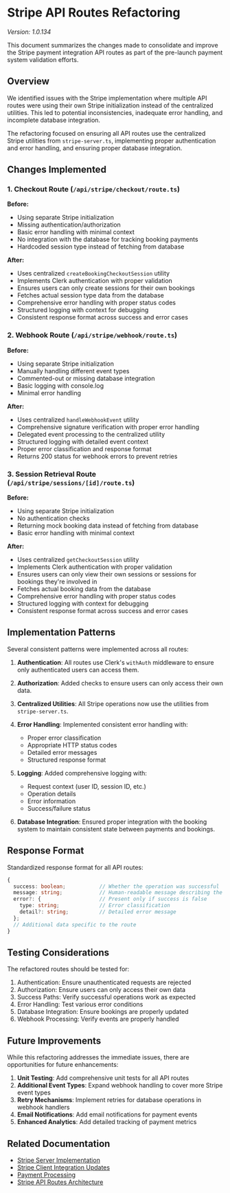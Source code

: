 # Stripe API Routes Refactoring

*Version: 1.0.134*

This document summarizes the changes made to consolidate and improve the Stripe payment integration API routes as part of the pre-launch payment system validation efforts.

## Overview

We identified issues with the Stripe implementation where multiple API routes were using their own Stripe initialization instead of the centralized utilities. This led to potential inconsistencies, inadequate error handling, and incomplete database integration.

The refactoring focused on ensuring all API routes use the centralized Stripe utilities from `stripe-server.ts`, implementing proper authentication and error handling, and ensuring proper database integration.

## Changes Implemented

### 1. Checkout Route (`/api/stripe/checkout/route.ts`)

**Before:**
- Using separate Stripe initialization
- Missing authentication/authorization
- Basic error handling with minimal context
- No integration with the database for tracking booking payments
- Hardcoded session type instead of fetching from database

**After:**
- Uses centralized `createBookingCheckoutSession` utility
- Implements Clerk authentication with proper validation
- Ensures users can only create sessions for their own bookings
- Fetches actual session type data from the database
- Comprehensive error handling with proper status codes
- Structured logging with context for debugging
- Consistent response format across success and error cases

### 2. Webhook Route (`/api/stripe/webhook/route.ts`)

**Before:**
- Using separate Stripe initialization
- Manually handling different event types
- Commented-out or missing database integration
- Basic logging with console.log
- Minimal error handling

**After:**
- Uses centralized `handleWebhookEvent` utility
- Comprehensive signature verification with proper error handling
- Delegated event processing to the centralized utility
- Structured logging with detailed event context
- Proper error classification and response format
- Returns 200 status for webhook errors to prevent retries

### 3. Session Retrieval Route (`/api/stripe/sessions/[id]/route.ts`)

**Before:**
- Using separate Stripe initialization
- No authentication checks
- Returning mock booking data instead of fetching from database
- Basic error handling with minimal context

**After:**
- Uses centralized `getCheckoutSession` utility
- Implements Clerk authentication with proper validation
- Ensures users can only view their own sessions or sessions for bookings they're involved in
- Fetches actual booking data from the database
- Comprehensive error handling with proper status codes
- Structured logging with context for debugging
- Consistent response format across success and error cases

## Implementation Patterns

Several consistent patterns were implemented across all routes:

1. **Authentication**: All routes use Clerk's `withAuth` middleware to ensure only authenticated users can access them.

2. **Authorization**: Added checks to ensure users can only access their own data.

3. **Centralized Utilities**: All Stripe operations now use the utilities from `stripe-server.ts`.

4. **Error Handling**: Implemented consistent error handling with:
   - Proper error classification
   - Appropriate HTTP status codes
   - Detailed error messages
   - Structured response format

5. **Logging**: Added comprehensive logging with:
   - Request context (user ID, session ID, etc.)
   - Operation details
   - Error information
   - Success/failure status

6. **Database Integration**: Ensured proper integration with the booking system to maintain consistent state between payments and bookings.

## Response Format

Standardized response format for all API routes:

```typescript
{
  success: boolean;           // Whether the operation was successful
  message: string;            // Human-readable message describing the result
  error?: {                   // Present only if success is false
    type: string;             // Error classification
    detail?: string;          // Detailed error message
  };
  // Additional data specific to the route
}
```

## Testing Considerations

The refactored routes should be tested for:

1. Authentication: Ensure unauthenticated requests are rejected
2. Authorization: Ensure users can only access their own data
3. Success Paths: Verify successful operations work as expected
4. Error Handling: Test various error conditions
5. Database Integration: Ensure bookings are properly updated
6. Webhook Processing: Verify events are properly handled

## Future Improvements

While this refactoring addresses the immediate issues, there are opportunities for future enhancements:

1. **Unit Testing**: Add comprehensive unit tests for all API routes
2. **Additional Event Types**: Expand webhook handling to cover more Stripe event types
3. **Retry Mechanisms**: Implement retries for database operations in webhook handlers
4. **Email Notifications**: Add email notifications for payment events
5. **Enhanced Analytics**: Add detailed tracking of payment metrics

## Related Documentation

- [Stripe Server Implementation](/Users/liamj/Documents/Development/buildappswith/docs/engineering/STRIPE_SERVER_IMPLEMENTATION.md)
- [Stripe Client Integration Updates](/Users/liamj/Documents/Development/buildappswith/docs/engineering/STRIPE_CLIENT_INTEGRATION_UPDATES.md)
- [Payment Processing](/Users/liamj/Documents/Development/buildappswith/docs/engineering/PAYMENT_PROCESSING.md)
- [Stripe API Routes Architecture](/Users/liamj/Documents/Development/buildappswith/docs/architecture/decisions/0023-stripe-api-routes-architecture.md)